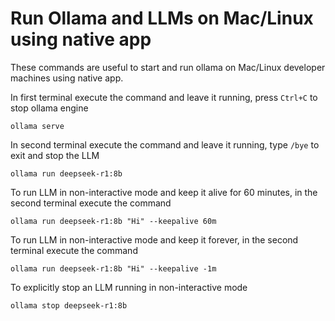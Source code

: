 # Run Ollama and LLMs on Mac/Linux using native app

These commands are useful to start and run ollama on Mac/Linux developer machines using native app.

In first terminal execute the command and leave it running, press `Ctrl+C` to stop ollama engine

    ollama serve

In second terminal execute the command and leave it running, type `/bye` to exit and stop the LLM

    ollama run deepseek-r1:8b

To run LLM in non-interactive mode and keep it alive for 60 minutes, in the second terminal execute the command

    ollama run deepseek-r1:8b "Hi" --keepalive 60m

To run LLM in non-interactive mode and keep it forever, in the second terminal execute the command

    ollama run deepseek-r1:8b "Hi" --keepalive -1m

To explicitly stop an LLM running in non-interactive mode

    ollama stop deepseek-r1:8b
